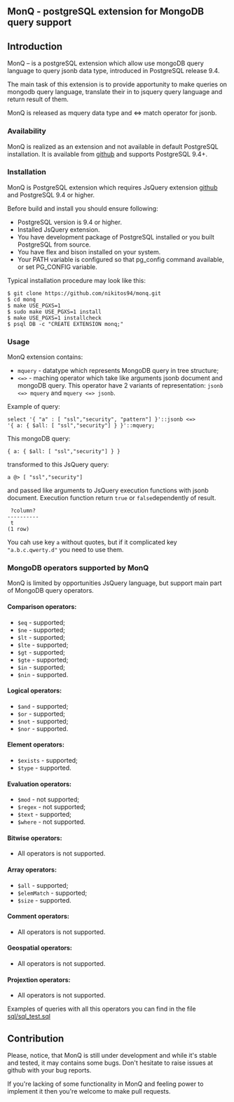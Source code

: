 ## MonQ - postgreSQL extension for MongoDB query support

## Introduction

MonQ – is a postgreSQL extension which allow use mongoDB query language
to query jsonb data type, introduced in PostgreSQL release 9.4.

The main task of this extension is to provide apportunity to make 
queries on mongodb query language, translate their in to jsquery query
language and return result of them. 

MonQ is released as mquery data type and <=> match operator for jsonb.

### Availability

MonQ is realized as an extension and not available in default PostgreSQL
installation. It is available from
[github](https://github.com/NikitOS94/MonQ)
and supports PostgreSQL 9.4+.

### Installation

MonQ is PostgreSQL extension which requires JsQuery extension 
[github](https://github.com/NikitOS94/MonQ) and PostgreSQL 9.4 or higher.

Before build and install you should ensure following:
    
 * PostgreSQL version is 9.4 or higher.
 * Installed JsQuery extension.
 * You have development package of PostgreSQL installed or you built
   PostgreSQL from source.
 * You have flex and bison installed on your system. 
 * Your PATH variable is configured so that pg\_config command available, 
 or set PG_CONFIG variable.
    
Typical installation procedure may look like this:
    
    $ git clone https://github.com/nikitos94/monq.git
    $ cd monq
    $ make USE_PGXS=1
    $ sudo make USE_PGXS=1 install
    $ make USE_PGXS=1 installcheck
    $ psql DB -c "CREATE EXTENSION monq;"

### Usage

MonQ extension contains:
* `mquery` - datatype which represents MongoDB query in tree structure;
* `<=>` - maching operator which take like arguments jsonb document and 
mongoDB query. This operator have 2 variants of representation: 
`jsonb <=> mquery` and `mquery <=> jsonb`.

Example of query:

```
select '{ "a" : [ "ssl","security", "pattern"] }'::jsonb <=>
'{ a: { $all: [ "ssl","security"] } }'::mquery;
```

This mongoDB query:

```
{ a: { $all: [ "ssl","security"] } }
```

transformed to this JsQuery query:

```
a @> [ "ssl","security"]
```
and passed like arguments to JsQuery execution functions with jsonb document. 
Execution function return `true` or `false`dependently of result.

```
 ?column? 
----------
 t
(1 row)
```

You cah use key `a` without quotes, but if it complicated key `"a.b.c.qwerty.d"`
you need to use them. 


### MongoDB operators supported by MonQ

MonQ is limited by opportunities JsQuery language, but support main 
part of MongoDB query operators.

#### Comparison operators:
* `$eq` - supported;
* `$ne` - supported;
* `$lt` - supported;
* `$lte` - supported;
* `$gt` - supported;
* `$gte` - supported;
* `$in` - supported;
* `$nin` - supported.

#### Logical operators:
* `$and` - supported;
* `$or` - supported;
* `$not` - supported;
* `$nor` - supported.

#### Element operators:
* `$exists` - supported;
* `$type` - supported.

#### Evaluation operators:
* `$mod` - not supported;
* `$regex` - not supported;
* `$text` - supported;
* `$where` - not supported.

#### Bitwise operators:
* All operators is not supported.

#### Array operators:
* `$all` - supported;
* `$elemMatch` - supported;
* `$size` - supported.

#### Comment operators:
* All operators is not supported.

#### Geospatial operators:
* All operators is not supported.

#### Projextion operators:
* All operators is not supported.

Examples of queries with all this operators you can find in the file 
[sql/sql_test.sql](https://github.com/NikitOS94/MonQ/blob/master/sql/monq_test.sql)

Contribution
------------
Please, notice, that MonQ is still under development and while it's stable
and tested, it may contains some bugs. Don't hesitate to raise issues at 
github with your bug reports.

If you're lacking of some functionality in MonQ and feeling power to 
implement it then you're welcome to make pull requests.
